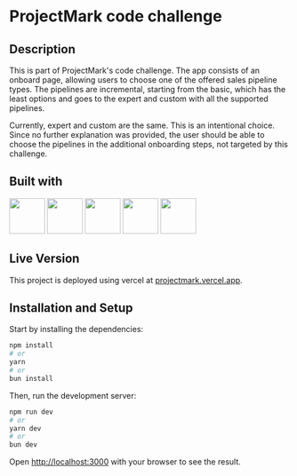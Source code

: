 # ProjectMark code challenge

## Description
This is part of ProjectMark's code challenge. The app consists of an onboard page, allowing users to choose one of the offered sales pipeline types. The pipelines are incremental, starting from the basic, which has the least options and goes to the expert and custom with all the supported pipelines. 

Currently, expert and custom are the same. This is an intentional choice. Since no further explanation was provided, the user should be able to choose the pipelines in the additional onboarding steps, not targeted by this challenge.

## Built with

<div>
    <img src="https://cdn.jsdelivr.net/gh/devicons/devicon/icons/nextjs/nextjs-original.svg" height="64" width="64"/>
    <img    src="https://cdn.jsdelivr.net/gh/devicons/devicon/icons/tailwindcss/tailwindcss-original-wordmark.svg" height="64" width="64"/>
    <img    src="https://cdn.jsdelivr.net/gh/devicons/devicon/icons/css3/css3-original.svg" height="64" width="64"/>
    <img    src="https://cdn.jsdelivr.net/gh/devicons/devicon/icons/javascript/javascript-original.svg" height="64" width="64"/>
    <img    src="https://cdn.jsdelivr.net/gh/devicons/devicon/icons/typescript/typescript-original.svg" height="64" width="64"/>
</div>

## Live Version

This project is deployed using vercel at [projectmark.vercel.app](https://projectmark.vercel.app).

## Installation and Setup

Start by installing the dependencies:

```bash
npm install
# or
yarn
# or
bun install
```

Then, run the development server:

```bash
npm run dev
# or
yarn dev
# or
bun dev
```

Open [http://localhost:3000](http://localhost:3000) with your browser to see the result.


